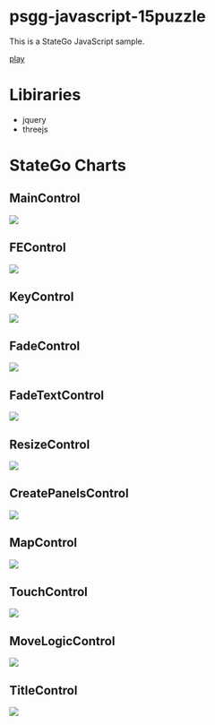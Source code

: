 # psgg-javascript-15puzzle
This is a StateGo JavaScript sample.

[play](https://statego.programanic.com/sample/15puzzle/threejs-try.html)

# Libiraries

+ jquery
+ threejs


# StateGo Charts
## MainControl
![](./wiki/MainControl.png)

## FEControl
![](./wiki/FEControl.png)

## KeyControl
![](./wiki/KeyControl.png)

## FadeControl
![](./wiki/FadeControl.png)

## FadeTextControl
![](./wiki/FadeTextControl.png)

## ResizeControl
![](./wiki/ResizeControl.png)

## CreatePanelsControl
![](./wiki/CreatePanelsControl.png)

## MapControl
![](./wiki/MapControl.png)

## TouchControl
![](./wiki/TouchControl.png)

## MoveLogicControl
![](./wiki/MoveLogicControl.png)

## TitleControl
![](./wiki/TitleControl.png)

